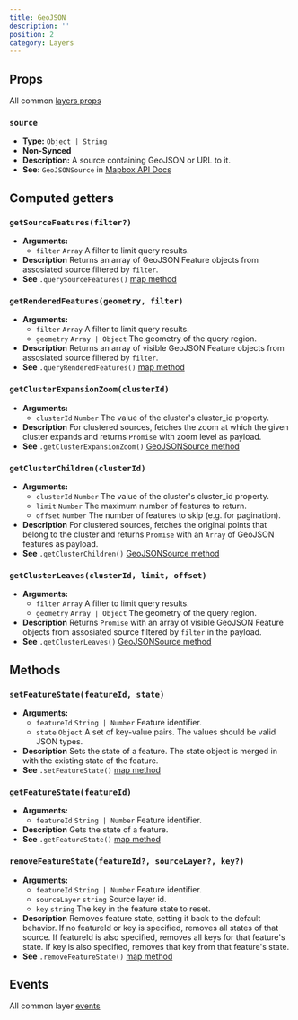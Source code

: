 ```yaml
---
title: GeoJSON
description: ''
position: 2
category: Layers
---
```


## Props

All common [layers props](/api/Layers/README.md#props)

### `source`

- **Type:** `Object | String`
- **Non-Synced**
- **Description:** A source containing GeoJSON or URL to it.
- **See:** `GeoJSONSource` in [Mapbox API Docs](https://docs.mapbox.com/mapbox-gl-js/api/#geojsonsource)

## Computed getters

### `getSourceFeatures(filter?)`

- **Arguments:**
  - `filter` `Array` A filter to limit query results.
- **Description** Returns an array of GeoJSON Feature objects from assosiated source filtered by `filter`.
- **See** `.querySourceFeatures()` [map method](https://docs.mapbox.com/mapbox-gl-js/api/#map#querysourcefeatures)

### `getRenderedFeatures(geometry, filter)`

- **Arguments:**
  - `filter` `Array` A filter to limit query results.
  - `geometry` `Array | Object` The geometry of the query region.
- **Description** Returns an array of visible GeoJSON Feature objects from assosiated source filtered by `filter`.
- **See** `.queryRenderedFeatures()` [map method](https://docs.mapbox.com/mapbox-gl-js/api/#map#queryrenderedfeatures)

### `getClusterExpansionZoom(clusterId)`

- **Arguments:**
  - `clusterId` `Number` The value of the cluster's cluster_id property.
- **Description** For clustered sources, fetches the zoom at which the given cluster expands and returns `Promise` with zoom level as payload.
- **See** `.getClusterExpansionZoom()` [GeoJSONSource method](https://docs.mapbox.com/mapbox-gl-js/api/#geojsonsource#getclusterexpansionzoom)

### `getClusterChildren(clusterId)`

- **Arguments:**
  - `clusterId` `Number` The value of the cluster's cluster_id property.
  - `limit` `Number` The maximum number of features to return.
  - `offset` `Number` The number of features to skip (e.g. for pagination).
- **Description** For clustered sources, fetches the original points that belong to the cluster and returns `Promise` with an `Array` of GeoJSON features as payload.
- **See** `.getClusterChildren()` [GeoJSONSource method](https://docs.mapbox.com/mapbox-gl-js/api/#geojsonsource#getclusterchildren)

### `getClusterLeaves(clusterId, limit, offset)`

- **Arguments:**
  - `filter` `Array` A filter to limit query results.
  - `geometry` `Array | Object` The geometry of the query region.
- **Description** Returns `Promise` with an array of visible GeoJSON Feature objects from assosiated source filtered by `filter` in the payload.
- **See** `.getClusterLeaves()` [GeoJSONSource method](https://docs.mapbox.com/mapbox-gl-js/api/#geojsonsource#getclusterleaves)

## Methods

### `setFeatureState(featureId, state)`

- **Arguments:**
  - `featureId` `String | Number` Feature identifier.
  - `state` `Object` A set of key-value pairs. The values should be valid JSON types.
- **Description** Sets the state of a feature. The state object is merged in with the existing state of the feature.
- **See** `.setFeatureState()` [map method](https://docs.mapbox.com/mapbox-gl-js/api/#map#setfeaturestate)

### `getFeatureState(featureId)`

- **Arguments:**
  - `featureId` `String | Number` Feature identifier.
- **Description** Gets the state of a feature.
- **See** `.getFeatureState()` [map method](https://docs.mapbox.com/mapbox-gl-js/api/#map#getfeaturestate)

### `removeFeatureState(featureId?, sourceLayer?, key?)`

- **Arguments:**
  - `featureId` `String | Number` Feature identifier.
  - `sourceLayer` `string` Source layer id.
  - `key` `string` The key in the feature state to reset.
- **Description** Removes feature state, setting it back to the default behavior. If no featureId or key is specified, removes all states of that source. If featureId is also specified, removes all keys for that feature's state. If key is also specified, removes that key from that feature's state.
- **See** `.removeFeatureState()` [map method](https://docs.mapbox.com/mapbox-gl-js/api/#map#removefeaturestate)

## Events

All common layer [events](/api/Layers/#events)
